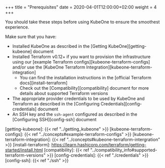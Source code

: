 +++
title = "Prerequisites"
date = 2020-04-01T12:00:00+02:00
weight = 4
+++

You should take these steps before using KubeOne to ensure the smoothest
experience.

Make sure that you have:

* Installed KubeOne as described in the [Getting KubeOne][getting-kubeone]
  document
* Installed Terraform v0.12+ if you want to provision the infrastructure using
  our [example Terraform configs][kubeone-terraform-configs] and/or use the
  [KubeOne Terraform Integration][kubeone-terraform-integration]
  * You can find the installation instructions in the
    [official Terraform docs][install-terraform]
  * Check out the [Compatibility][compatibility] document
    for more details about supported Terraform versions    
* The appropriate provider credentials to be used by KubeOne and Terraform as
  described in the [Configuring Credentials][config-credentials] document
* An SSH key and the `ssh-agent` configured as described in the
  [Configuring SSH][config-ssh] document


[getting-kubeone]: {{< ref "../getting_kubeone" >}}
[kubeone-terraform-configs]: {{< ref "../concepts#example-terraform-configs" >}}
[kubeone-terraform-integration]: {{< ref "../concepts#kubeone-terraform-intergration" >}}
[install-terraform]: https://learn.hashicorp.com/terraform/getting-started/install.html
[compatibility]: {{< ref "../compatibility_info#supported-terraform-versions" >}}
[config-credentials]: {{< ref "./credentials" >}}
[config-ssh]: {{< ref "./ssh" >}}
